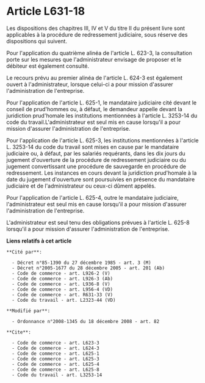 # Article L631-18

Les dispositions des chapitres III, IV et V du titre II du présent livre sont applicables à la procédure de redressement
judiciaire, sous réserve des dispositions qui suivent. 

Pour l'application du quatrième alinéa de l'article L. 623-3, la consultation porte sur les mesures que l'administrateur
envisage de proposer et le débiteur est également consulté. 

Le recours prévu au premier alinéa de l'article L. 624-3 est également ouvert à l'administrateur, lorsque celui-ci a pour
mission d'assurer l'administration de l'entreprise. 

Pour l'application de l'article L. 625-1, le mandataire judiciaire cité devant le conseil de prud'hommes ou, à défaut, le
demandeur appelle devant la juridiction prud'homale les institutions mentionnées à l'article L. 3253-14 du code du
travail.L'administrateur est seul mis en cause lorsqu'il a pour mission d'assurer l'administration de l'entreprise. 

Pour l'application de l'article L. 625-3, les institutions mentionnées à l'article L. 3253-14 du code du travail sont mises
en cause par le mandataire judiciaire ou, à défaut, par les salariés requérants, dans les dix jours du jugement d'ouverture
de la procédure de redressement judiciaire ou du jugement convertissant une procédure de sauvegarde en procédure de
redressement. Les instances en cours devant la juridiction prud'homale à la date du jugement d'ouverture sont poursuivies en
présence du mandataire judiciaire et de l'administrateur ou ceux-ci dûment appelés. 

Pour l'application de l'article L. 625-4, outre le mandataire judiciaire, l'administrateur est seul mis en cause lorsqu'il a
pour mission d'assurer l'administration de l'entreprise.

L'administrateur est seul tenu des obligations prévues à l'article L. 625-8 lorsqu'il a pour mission d'assurer
l'administration de l'entreprise.

**Liens relatifs à cet article**

	**Cité par**:

	  - Décret n°85-1390 du 27 décembre 1985 - art. 3 (M)
	  - Décret n°2005-1677 du 28 décembre 2005 - art. 201 (Ab)
	  - Code de commerce - art. L926-2 (V)
	  - Code de commerce - art. L926-3 (Ab)
	  - Code de commerce - art. L936-8 (V)
	  - Code de commerce - art. L956-4 (VD)
	  - Code de commerce - art. R631-33 (V)
	  - Code du travail - art. L2323-44 (VD)

	**Modifié par**:

	  - Ordonnance n°2008-1345 du 18 décembre 2008 - art. 82

	**Cite**:

	  - Code de commerce - art. L623-3
	  - Code de commerce - art. L624-3
	  - Code de commerce - art. L625-1
	  - Code de commerce - art. L625-3
	  - Code de commerce - art. L625-4
	  - Code de commerce - art. L625-8
	  - Code du travail - art. L3253-14
